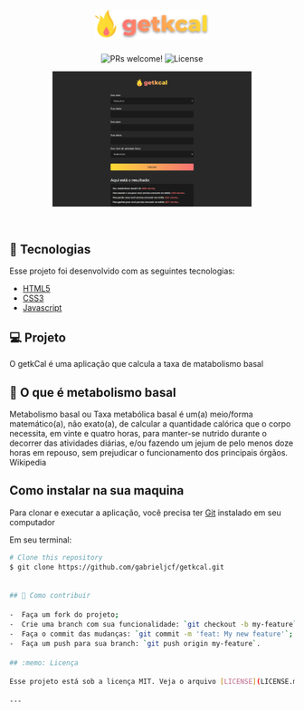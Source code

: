 <h1 align="center">
    <img alt="getckal" title="Proffy" src="/assets/images/logo.svg" width="40%"/>
</h1>

<p align="center">
 <img src="https://img.shields.io/static/v1?label=PRs&message=welcome&color=8257E5&labelColor=000000" alt="PRs welcome!" />

  <img alt="License" src="https://img.shields.io/static/v1?label=license&message=MIT&color=8257E5&labelColor=000000">
</p>

<p align="center">
  <img alt="Proffy" src="/assets/images/screen.png" width="70%">
</p>


<br>

## 🚀 Tecnologias

Esse projeto foi desenvolvido com as seguintes tecnologias:

- [HTML5](https://developer.mozilla.org/pt-BR/docs/Web/HTML/HTML5)
- [CSS3](https://www.w3schools.com/css/)
- [Javascript](https://developer.mozilla.org/pt-BR/docs/Web/JavaScript)

## 💻 Projeto

O getkCal é uma aplicação que calcula a taxa de matabolismo basal

## 📖 O que é metabolismo basal
Metabolismo basal ou Taxa metabólica basal é um(a) meio/forma matemático(a), não exato(a), de calcular a quantidade calórica que o corpo necessita, em vinte e quatro horas, para manter-se nutrido durante o decorrer das atividades diárias, e/ou fazendo um jejum de pelo menos doze horas em repouso, sem prejudicar o funcionamento dos principais órgãos.
Wikipedia


## Como instalar na sua maquina

Para clonar e executar a aplicação, você precisa ter [Git](https://git-scm.com) instalado em seu computador

Em seu terminal:

```bash
# Clone this repository
$ git clone https://github.com/gabrieljcf/getkcal.git


## 🤔 Como contribuir

-  Faça um fork do projeto;
-  Crie uma branch com sua funcionalidade: `git checkout -b my-feature`;
-  Faça o commit das mudanças: `git commit -m 'feat: My new feature'`;
-  Faça um push para sua branch: `git push origin my-feature`.

## :memo: Licença

Esse projeto está sob a licença MIT. Veja o arquivo [LICENSE](LICENSE.md) para mais detalhes.

---